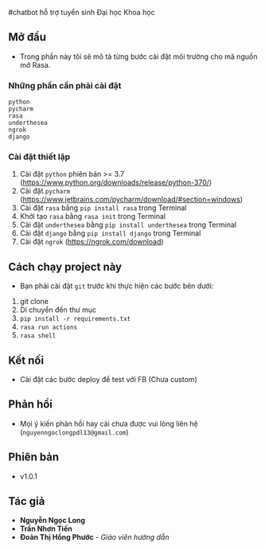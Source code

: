 #chatbot hỗ trợ tuyển sinh Đại học Khoa học

## Mở đầu
- Trong phần này tôi sẽ mô tả từng bước cài đặt môi trường cho  mã nguồn mở Rasa.

### Những phần cần phải cài đặt

```
python
pycharm
rasa
underthesea
ngrok
django
```

### Cài đặt thiết lập 
1. Cài đặt `python` phiên bản >= 3.7 (https://www.python.org/downloads/release/python-370/)
2. Cài đặt `pycharm` (https://www.jetbrains.com/pycharm/download/#section=windows)
3. Cài đặt `rasa` bằng  `pip install rasa` trong Terminal
4. Khởi tạo `rasa` bằng `rasa init` trong Terminal
5. Cài đặt `underthesea` bằng `pip install underthesea` trong Terminal
6. Cài đặt `django` bằng `pip install django` trong Terminal
7. Cài đặt `ngrok` (https://ngrok.com/download)

## Cách chạy project này
- Bạn phải cài đặt `git` trước khi thực hiện các bước bên dưới:
1. git clone  
2. Di chuyển đến thư mục 
3. `pip install -r requirements.txt`
4. `rasa run actions`
5. `rasa shell`


## Kết nối 
- Cài đặt các bước deploy để test với FB (Chưa custom)

## Phản hồi
- Mọi ý kiến phản hồi hay cài chưa được vui lòng liên hệ (`nguyenngoclongpdl13@gmail.com`)

## Phiên bản
- v1.0.1

## Tác giả

* **Nguyễn Ngọc Long**
* **Trần Nhơn Tiến**
* **Đoàn Thị Hồng Phước** - *Giáo viên hướng dẫn*


